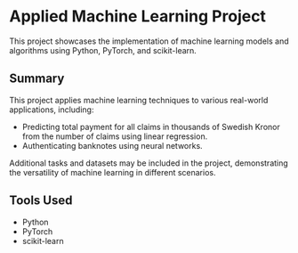 # Applied Machine Learning Project

This project showcases the implementation of machine learning models and algorithms using Python, PyTorch, and scikit-learn.

## Summary

This project applies machine learning techniques to various real-world applications, including:

- Predicting total payment for all claims in thousands of Swedish Kronor from the number of claims using linear regression.
- Authenticating banknotes using neural networks.

Additional tasks and datasets may be included in the project, demonstrating the versatility of machine learning in different scenarios.

## Tools Used

- Python
- PyTorch
- scikit-learn
